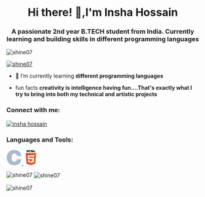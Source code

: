 <h1 align="center">Hi there! 👋,I'm Insha Hossain</h1>
<h3 align="center">A passionate 2nd year B.TECH student from India. Currently learning and building skills in different programming languages</h3>

<p align="left"> <img src="https://komarev.com/ghpvc/?username=shine07&label=Profile%20views&color=0e75b6&style=flat" alt="shine07" /> </p>

<p align="left"> <a href="https://github.com/ryo-ma/github-profile-trophy"><img src="https://github-profile-trophy.vercel.app/?username=shine07" alt="shine07" /></a> </p>

- 🌱 I’m currently learning **different programming languages**

- fun facts **creativity is intelligence having fun....That's exactly what I try to bring into both my technical and artistic projects**

<h3 align="left">Connect with me:</h3>
<p align="left">
<a href="https://linkedin.com/in/insha hossain" target="blank"><img align="center" src="https://raw.githubusercontent.com/rahuldkjain/github-profile-readme-generator/master/src/images/icons/Social/linked-in-alt.svg" alt="insha hossain" height="30" width="40" /></a>
</p>

<h3 align="left">Languages and Tools:</h3>
<p align="left"> <a href="https://www.cprogramming.com/" target="_blank" rel="noreferrer"> <img src="https://raw.githubusercontent.com/devicons/devicon/master/icons/c/c-original.svg" alt="c" width="40" height="40"/> </a> <a href="https://www.w3.org/html/" target="_blank" rel="noreferrer"> <img src="https://raw.githubusercontent.com/devicons/devicon/master/icons/html5/html5-original-wordmark.svg" alt="html5" width="40" height="40"/> </a> </p>

<p><img align="left" src="https://github-readme-stats.vercel.app/api/top-langs?username=shine07&show_icons=true&locale=en&layout=compact" alt="shine07" /></p>

<p>&nbsp;<img align="center" src="https://github-readme-stats.vercel.app/api?username=shine07&show_icons=true&locale=en" alt="shine07" /></p>

<p><img align="center" src="https://github-readme-streak-stats.herokuapp.com/?user=shine07&" alt="shine07" /></p>

